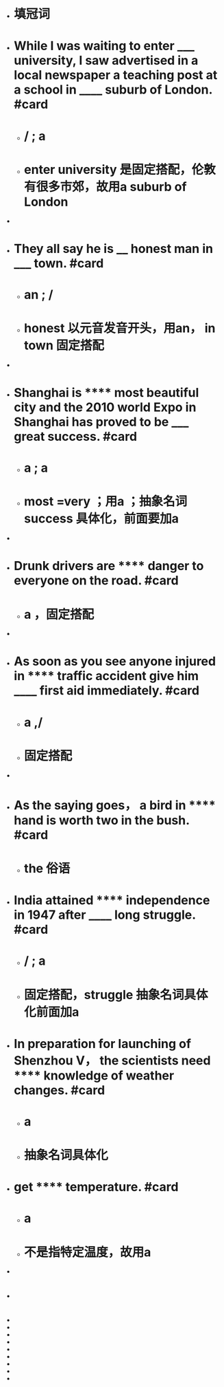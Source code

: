 - # 填冠词
- #  While I was waiting to enter  \___  university, I saw advertised in a local newspaper a teaching post at a school in \____ suburb of London. #card
	- #   / ; a
	- # enter  university 是固定搭配，伦敦有很多市郊，故用a suburb of London
-
- #  They all say he is  \__ honest man in   ___ town. #card
	- # an ; /
	- # honest 以元音发音开头，用an， in town 固定搭配
-
- # Shanghai is **** most beautiful city and the 2010 world Expo in Shanghai has proved to be \___ great success. #card
	- # a ; a
	- # most =very ；用a ；抽象名词 success 具体化，前面要加a
-
- # Drunk drivers are ****  danger to everyone on the road. #card
	- # a ，固定搭配
-
- # As soon as you see anyone injured in **** traffic accident give him  ____  first aid immediately. #card
	- # a ,/
	- # 固定搭配
-
- # As the saying goes， a bird in  **** hand is worth two in the bush.  #card
	- # the  俗语
- #  India  attained **** independence in 1947 after ____  long struggle.  #card
	- # / ; a
	- # 固定搭配，struggle 抽象名词具体化前面加a
- # In preparation for launching of Shenzhou V， the scientists need **** knowledge of weather changes. #card
	- # a
	- # 抽象名词具体化
- # get **** temperature. #card
	- # a
	- # 不是指特定温度，故用a
-
- #
-
-
-
-
-
-
-
-
-